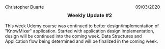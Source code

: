 <p style= float:left>Christopher Duarte </p> <p style= float:right> 09/03/2020 </p> <br>
<h3 align = center> Weekly Update #2 </h3>

This week Udemy course was continued to better design/implementation of "KnowMixer" application. Started with application design implementation, design will be continued into the coming week. Data Structures and Application flow being determined and will be finalized in the coming week. 


